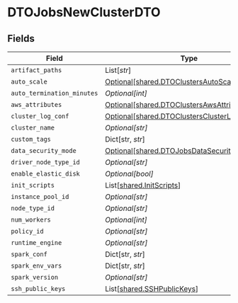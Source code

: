 # DTOJobsNewClusterDTO


## Fields

| Field                                                                                                | Type                                                                                                 | Required                                                                                             | Description                                                                                          |
| ---------------------------------------------------------------------------------------------------- | ---------------------------------------------------------------------------------------------------- | ---------------------------------------------------------------------------------------------------- | ---------------------------------------------------------------------------------------------------- |
| `artifact_paths`                                                                                     | List[*str*]                                                                                          | :heavy_minus_sign:                                                                                   | N/A                                                                                                  |
| `auto_scale`                                                                                         | [Optional[shared.DTOClustersAutoScaleDTO]](../../models/shared/dtoclustersautoscaledto.md)           | :heavy_minus_sign:                                                                                   | N/A                                                                                                  |
| `auto_termination_minutes`                                                                           | *Optional[int]*                                                                                      | :heavy_minus_sign:                                                                                   | N/A                                                                                                  |
| `aws_attributes`                                                                                     | [Optional[shared.DTOClustersAwsAttributesDTO]](../../models/shared/dtoclustersawsattributesdto.md)   | :heavy_minus_sign:                                                                                   | N/A                                                                                                  |
| `cluster_log_conf`                                                                                   | [Optional[shared.DTOClustersClusterLogConfDTO]](../../models/shared/dtoclustersclusterlogconfdto.md) | :heavy_minus_sign:                                                                                   | N/A                                                                                                  |
| `cluster_name`                                                                                       | *Optional[str]*                                                                                      | :heavy_minus_sign:                                                                                   | N/A                                                                                                  |
| `custom_tags`                                                                                        | Dict[str, *str*]                                                                                     | :heavy_minus_sign:                                                                                   | N/A                                                                                                  |
| `data_security_mode`                                                                                 | [Optional[shared.DTOJobsDataSecurityModeDTO]](../../models/shared/dtojobsdatasecuritymodedto.md)     | :heavy_minus_sign:                                                                                   | N/A                                                                                                  |
| `driver_node_type_id`                                                                                | *Optional[str]*                                                                                      | :heavy_minus_sign:                                                                                   | N/A                                                                                                  |
| `enable_elastic_disk`                                                                                | *Optional[bool]*                                                                                     | :heavy_minus_sign:                                                                                   | N/A                                                                                                  |
| `init_scripts`                                                                                       | List[[shared.InitScripts](../../models/shared/initscripts.md)]                                       | :heavy_minus_sign:                                                                                   | N/A                                                                                                  |
| `instance_pool_id`                                                                                   | *Optional[str]*                                                                                      | :heavy_minus_sign:                                                                                   | N/A                                                                                                  |
| `node_type_id`                                                                                       | *Optional[str]*                                                                                      | :heavy_minus_sign:                                                                                   | N/A                                                                                                  |
| `num_workers`                                                                                        | *Optional[int]*                                                                                      | :heavy_minus_sign:                                                                                   | N/A                                                                                                  |
| `policy_id`                                                                                          | *Optional[str]*                                                                                      | :heavy_minus_sign:                                                                                   | N/A                                                                                                  |
| `runtime_engine`                                                                                     | *Optional[str]*                                                                                      | :heavy_minus_sign:                                                                                   | N/A                                                                                                  |
| `spark_conf`                                                                                         | Dict[str, *str*]                                                                                     | :heavy_minus_sign:                                                                                   | N/A                                                                                                  |
| `spark_env_vars`                                                                                     | Dict[str, *str*]                                                                                     | :heavy_minus_sign:                                                                                   | N/A                                                                                                  |
| `spark_version`                                                                                      | *Optional[str]*                                                                                      | :heavy_minus_sign:                                                                                   | N/A                                                                                                  |
| `ssh_public_keys`                                                                                    | List[[shared.SSHPublicKeys](../../models/shared/sshpublickeys.md)]                                   | :heavy_minus_sign:                                                                                   | N/A                                                                                                  |